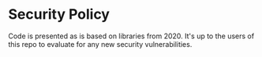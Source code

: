 # Security Policy

Code is presented as is based on libraries from 2020.  It's up to the users of this repo to evaluate for any new security vulnerabilities.

